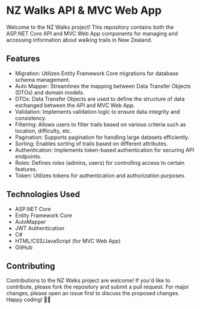 # NZ Walks API & MVC Web App
Welcome to the NZ Walks project! This repository contains both the ASP.NET Core API and MVC Web App components for managing and accessing information about walking trails in New Zealand.

## Features
- Migration: Utilizes Entity Framework Core migrations for database schema management.
- Auto Mapper: Streamlines the mapping between Data Transfer Objects (DTOs) and domain models.
- DTOs: Data Transfer Objects are used to define the structure of data exchanged between the API and MVC Web App.
- Validation: Implements validation logic to ensure data integrity and consistency.
- Filtering: Allows users to filter trails based on various criteria such as location, difficulty, etc.
- Pagination: Supports pagination for handling large datasets efficiently.
- Sorting: Enables sorting of trails based on different attributes.
- Authentication: Implements token-based authentication for securing API endpoints.
- Roles: Defines roles (admins, users) for controlling access to certain features.
- Token: Utilizes tokens for authentication and authorization purposes.

## Technologies Used
- ASP.NET Core
- Entity Framework Core
- AutoMapper
- JWT Authentication
- C#
- HTML/CSS/JavaScript (for MVC Web App)
- GitHub

## Contributing
Contributions to the NZ Walks project are welcome! If you'd like to contribute, please fork the repository and submit a pull request. For major changes, please open an issue first to discuss the proposed changes.
Happy coding! 🚀👏

